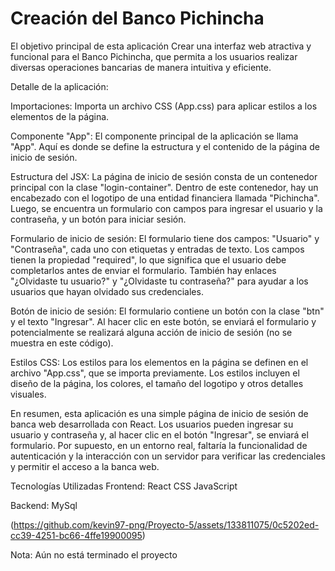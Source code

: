# Creación del Banco Pichincha 

El objetivo principal de esta aplicación Crear una interfaz web atractiva y funcional para el Banco Pichincha, que permita a los usuarios realizar diversas operaciones bancarias de manera intuitiva y eficiente.

Detalle de la aplicación:

Importaciones: Importa un archivo CSS (App.css) para aplicar estilos a los elementos de la página.

Componente "App": El componente principal de la aplicación se llama "App". Aquí es donde se define la estructura y el contenido de la página de inicio de sesión.

Estructura del JSX: La página de inicio de sesión consta de un contenedor principal con la clase "login-container". Dentro de este contenedor, hay un encabezado con el logotipo de una entidad financiera llamada "Pichincha". Luego, se encuentra un formulario con campos para ingresar el usuario y la contraseña, y un botón para iniciar sesión.

Formulario de inicio de sesión: El formulario tiene dos campos: "Usuario" y "Contraseña", cada uno con etiquetas y entradas de texto. Los campos tienen la propiedad "required", lo que significa que el usuario debe completarlos antes de enviar el formulario. También hay enlaces "¿Olvidaste tu usuario?" y "¿Olvidaste tu contraseña?" para ayudar a los usuarios que hayan olvidado sus credenciales.

Botón de inicio de sesión: El formulario contiene un botón con la clase "btn" y el texto "Ingresar". Al hacer clic en este botón, se enviará el formulario y potencialmente se realizará alguna acción de inicio de sesión (no se muestra en este código).

Estilos CSS: Los estilos para los elementos en la página se definen en el archivo "App.css", que se importa previamente. Los estilos incluyen el diseño de la página, los colores, el tamaño del logotipo y otros detalles visuales.

En resumen, esta aplicación es una simple página de inicio de sesión de banca web desarrollada con React. Los usuarios pueden ingresar su usuario y contraseña y, al hacer clic en el botón "Ingresar", se enviará el formulario. Por supuesto, en un entorno real, faltaría la funcionalidad de autenticación y la interacción con un servidor para verificar las credenciales y permitir el acceso a la banca web.

Tecnologías Utilizadas
Frontend:
React
CSS
JavaScript

Backend:
MySql

(https://github.com/kevin97-png/Proyecto-5/assets/133811075/0c5202ed-cc39-4251-bc66-4ffe19900095)

Nota: Aún no está terminado el proyecto
